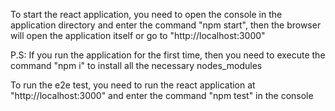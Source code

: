 To start the react application, you need to open the console in the application directory and enter the command "npm start", then the browser will open the application itself or go to "http://localhost:3000"

P.S: If you run the application for the first time, then you need to execute the command "npm i" to install all the necessary nodes_modules

To run the e2e test, you need to run the react application at "http://localhost:3000" and enter the command "npm test" in the console


